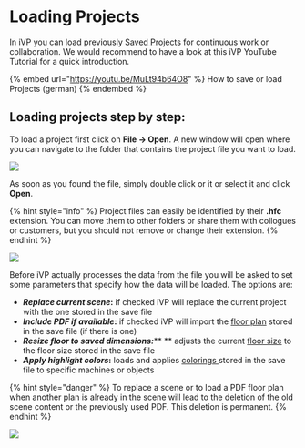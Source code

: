 # Loading Projects

In iVP you can load previously [Saved Projects](saving-projects.md) for continuous work or collaboration. We would recommend to have a look at this iVP YouTube Tutorial for a quick introduction.

{% embed url="https://youtu.be/MuLt94b64O8" %}
How to save or load Projects (german)
{% endembed %}

## Loading projects step by step:

To load a project first click on **File -> Open**. A new window will open where you can navigate to the folder that contains the project file you want to load.

![](../../../.gitbook/assets/iVP\_open\_file\_menu\_entry.jpg)

As soon as you found the file, simply double click or it or select it and click **Open**.

{% hint style="info" %}
Project files can easily be identified by their **.hfc** extension. You can move them to other folders or share them with collogues or customers, but you should not remove or change their extension.
{% endhint %}

![](../../../.gitbook/assets/iVP\_open\_file\_dialogue.jpg)

Before iVP actually processes the data from the file you will be asked to set some parameters that specify how the data will be loaded. The options are:

* _**Replace current scene**_**:** if checked iVP will replace the current project with the one stored in the save file
* _**Include PDF if available**_**:** if checked iVP will import the [floor plan](../user-interface/the-floor-plan.md) stored in the save file (if there is one)
* _**Resize floor to saved dimensions:**_\*\* \*\* adjusts the current [floor size](../user-interface/the-floor-plan.md#floor-plan-size) to the floor size stored in the save file
* _**Apply highlight colors**_**:** loads and applies [colorings ](../machines/highlighting-objects.md)stored in the save file to specific machines or objects

{% hint style="danger" %}
To replace a scene or to load a PDF floor plan when another plan is already in the scene will lead to the deletion of the old scene content or the previously used PDF. This deletion is permanent.
{% endhint %}

![](../../../.gitbook/assets/iVP\_open\_file\_options.jpg)
